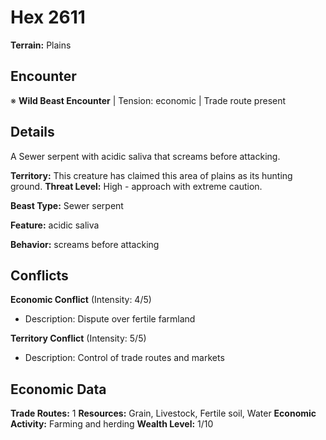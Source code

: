 # Hex 2611

**Terrain:** Plains

## Encounter
※ **Wild Beast Encounter** | Tension: economic | Trade route present

## Details
A Sewer serpent with acidic saliva that screams before attacking.

**Territory:** This creature has claimed this area of plains as its hunting ground.
**Threat Level:** High - approach with extreme caution.

**Beast Type:** Sewer serpent

**Feature:** acidic saliva

**Behavior:** screams before attacking

## Conflicts
**Economic Conflict** (Intensity: 4/5)
- Description: Dispute over fertile farmland

**Territory Conflict** (Intensity: 5/5)
- Description: Control of trade routes and markets

## Economic Data
**Trade Routes:** 1
**Resources:** Grain, Livestock, Fertile soil, Water
**Economic Activity:** Farming and herding
**Wealth Level:** 1/10
